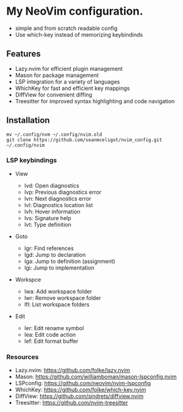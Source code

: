 
# My NeoVim configuration. 

- simple and from scratch readable config
- Use which-key instead of memorizing keybindinds

## Features

- Lazy.nvim for efficient plugin management
- Mason for package management
- LSP integration for a variety of languages
- WhichKey for fast and efficient key mappings
- DiffView for convenient diffing
- Treesitter for improved syntax highlighting and code navigation

## Installation
```shell
mv ~/.config/nvm ~/.config/nvim.old
git clone https://github.com/seanmceligot/nvim_config.git ~/.config/nvim
```

### LSP keybindings

- View
    - <leader>lvd: Open diagnostics
    - <leader>lvp: Previous diagnostics error
    - <leader>lvn: Next diagnostics error
    - <leader>lvl: Diagnostics location list
    - <leader>lvh: Hover information
    - <leader>lvs: Signature help
    - <leader>lvt: Type definition

- Goto
    - <leader>lgr: Find references
    - <leader>lgd: Jump to declaration
    - <leader>lga: Jump to definition (assignment)
    - <leader>lgi: Jump to implementation

- Workspce
    - <leader>lwa: Add workspace folder
    - <leader>lwr: Remove workspace folder
    - <leader>lfl: List workspace folders

- Edit
    - <leader>ler: Edit rename symbol
    - <leader>lea: Edit code action
    - <leader>lef: Edit format buffer

### Resources

- Lazy.nvim: https://github.com/folke/lazy.nvim
- Mason: https://github.com/williamboman/mason-lspconfig.nvim
- LSPconfig: https://github.com/neovim/nvim-lspconfig
- WhichKey: https://github.com/folke/which-key.nvim
- DiffView: https://github.com/sindrets/diffview.nvim
- Treesitter: https://github.com/nvim-treesitter


